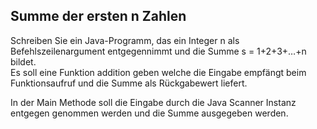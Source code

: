## Summe der ersten n Zahlen

Schreiben Sie ein Java-Programm, das ein Integer n als Befehlszeilenargument entgegennimmt und die Summe s = 1+2+3+…+n bildet.   
Es soll eine Funktion addition geben welche die Eingabe empfängt beim Funktionsaufruf und die Summe als Rückgabewert liefert.

In der Main Methode soll die Eingabe durch die Java Scanner Instanz entgegen genommen werden und die Summe ausgegeben werden.